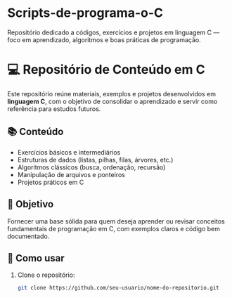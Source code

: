 # Scripts-de-programa-o-C
Repositório dedicado a códigos, exercícios e projetos em linguagem C — foco em aprendizado, algoritmos e boas práticas de programação.

# 💻 Repositório de Conteúdo em C

Este repositório reúne materiais, exemplos e projetos desenvolvidos em **linguagem C**, com o objetivo de consolidar o aprendizado e servir como referência para estudos futuros.

## 📚 Conteúdo
- Exercícios básicos e intermediários  
- Estruturas de dados (listas, pilhas, filas, árvores, etc.)  
- Algoritmos clássicos (busca, ordenação, recursão)  
- Manipulação de arquivos e ponteiros  
- Projetos práticos em C  

## 🧩 Objetivo
Fornecer uma base sólida para quem deseja aprender ou revisar conceitos fundamentais de programação em C, com exemplos claros e código bem documentado.

## 🚀 Como usar
1. Clone o repositório:  
   ```bash
   git clone https://github.com/seu-usuario/nome-do-repositorio.git
